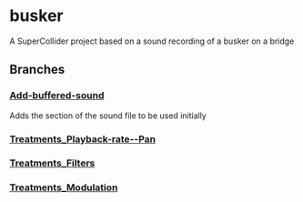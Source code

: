 # busker

A SuperCollider project based on a sound recording of a busker on a bridge

## Branches

### [Add-buffered-sound](https://github.com/davidtrussler/busker/tree/Add-buffered-sound)

Adds the section of the sound file to be used initially

### [Treatments_Playback-rate--Pan](https://github.com/davidtrussler/busker/tree/Treatments_Playback-rate--Pan)

### [Treatments_Filters](https://github.com/davidtrussler/busker/tree/Treatments_Filters)

### [Treatments_Modulation](https://github.com/davidtrussler/busker/tree/Treatments_Modulation)
